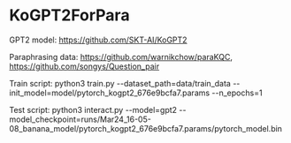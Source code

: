 # KoGPT2ForPara

GPT2 model: https://github.com/SKT-AI/KoGPT2

Paraphrasing data: https://github.com/warnikchow/paraKQC, https://github.com/songys/Question_pair

Train script:
python3 train.py --dataset_path=data/train_data --init_model=model/pytorch_kogpt2_676e9bcfa7.params --n_epochs=1


Test script:
python3 interact.py --model=gpt2 --model_checkpoint=runs/Mar24_16-05-08_banana_model/pytorch_kogpt2_676e9bcfa7.params/pytorch_model.bin


